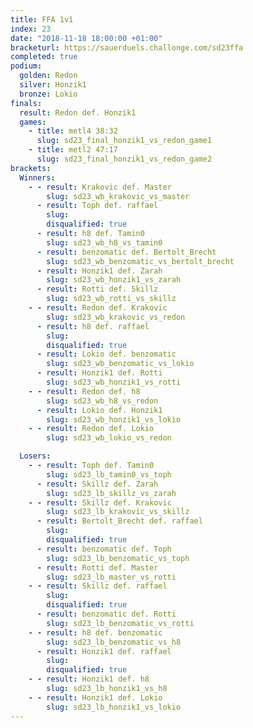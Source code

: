 ```yaml
---
title: FFA 1v1
index: 23
date: "2018-11-18 18:00:00 +01:00"
bracketurl: https://sauerduels.challonge.com/sd23ffa
completed: true
podium:
  golden: Redon
  silver: Honzik1
  bronze: Lokio
finals:
  result: Redon def. Honzik1
  games:
    - title: metl4 38:32
      slug: sd23_final_honzik1_vs_redon_game1
    - title: metl2 47:17
      slug: sd23_final_honzik1_vs_redon_game2
brackets:
  Winners:
    - - result: Krakovic def. Master
        slug: sd23_wb_krakovic_vs_master
      - result: Toph def. raffael
        slug:
        disqualified: true
      - result: h8 def. Tamin0
        slug: sd23_wb_h8_vs_tamin0
      - result: benzomatic def. Bertolt_Brecht
        slug: sd23_wb_benzomatic_vs_bertolt_brecht
      - result: Honzik1 def. Zarah
        slug: sd23_wb_honzik1_vs_zarah
      - result: Rotti def. Skillz
        slug: sd23_wb_rotti_vs_skillz
    - - result: Redon def. Krakovic
        slug: sd23_wb_krakovic_vs_redon
      - result: h8 def. raffael
        slug:
        disqualified: true
      - result: Lokio def. benzomatic
        slug: sd23_wb_benzomatic_vs_lokio
      - result: Honzik1 def. Rotti
        slug: sd23_wb_honzik1_vs_rotti
    - - result: Redon def. h8
        slug: sd23_wb_h8_vs_redon
      - result: Lokio def. Honzik1
        slug: sd23_wb_honzik1_vs_lokio
    - - result: Redon def. Lokio
        slug: sd23_wb_lokio_vs_redon

  Losers:
    - - result: Toph def. Tamin0
        slug: sd23_lb_tamin0_vs_toph
      - result: Skillz def. Zarah
        slug: sd23_lb_skillz_vs_zarah
    - - result: Skillz def. Krakovic
        slug: sd23_lb_krakovic_vs_skillz
      - result: Bertolt_Brecht def. raffael
        slug:
        disqualified: true
      - result: benzomatic def. Toph
        slug: sd23_lb_benzomatic_vs_toph
      - result: Rotti def. Master
        slug: sd23_lb_master_vs_rotti
    - - result: Skillz def. raffael
        slug:
        disqualified: true
      - result: benzomatic def. Rotti
        slug: sd23_lb_benzomatic_vs_rotti
    - - result: h8 def. benzomatic
        slug: sd23_lb_benzomatic_vs_h8
      - result: Honzik1 def. raffael
        slug:
        disqualified: true
    - - result: Honzik1 def. h8
        slug: sd23_lb_honzik1_vs_h8
    - - result: Honzik1 def. Lokio
        slug: sd23_lb_honzik1_vs_lokio
---
```


